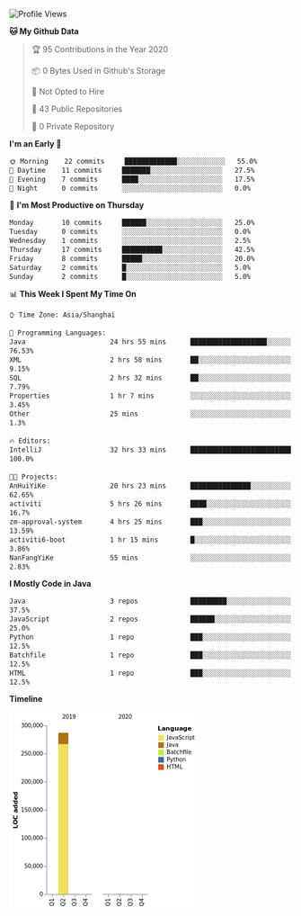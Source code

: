 <!--START_SECTION:waka-->
![Profile Views](http://img.shields.io/badge/Profile%20Views-0-blue)

**🐱 My Github Data** 

> 🏆 95 Contributions in the Year 2020
 > 
> 📦 0 Bytes Used in Github's Storage 
 > 
> 🚫 Not Opted to Hire
 > 
> 📜 43 Public Repositories
 > 
> 🔑 0 Private Repository 
 > 
**I'm an Early 🐤** 

```text
🌞 Morning    22 commits     █████████████░░░░░░░░░░░░   55.0% 
🌆 Daytime    11 commits     ███████░░░░░░░░░░░░░░░░░░   27.5% 
🌃 Evening    7 commits      ████░░░░░░░░░░░░░░░░░░░░░   17.5% 
🌙 Night      0 commits      ░░░░░░░░░░░░░░░░░░░░░░░░░   0.0%

```
📅 **I'm Most Productive on Thursday** 

```text
Monday       10 commits     ██████░░░░░░░░░░░░░░░░░░░   25.0% 
Tuesday      0 commits      ░░░░░░░░░░░░░░░░░░░░░░░░░   0.0% 
Wednesday    1 commits      ░░░░░░░░░░░░░░░░░░░░░░░░░   2.5% 
Thursday     17 commits     ██████████░░░░░░░░░░░░░░░   42.5% 
Friday       8 commits      █████░░░░░░░░░░░░░░░░░░░░   20.0% 
Saturday     2 commits      █░░░░░░░░░░░░░░░░░░░░░░░░   5.0% 
Sunday       2 commits      █░░░░░░░░░░░░░░░░░░░░░░░░   5.0%

```


📊 **This Week I Spent My Time On** 

```text
⌚︎ Time Zone: Asia/Shanghai

💬 Programming Languages: 
Java                     24 hrs 55 mins      ███████████████████░░░░░░   76.53% 
XML                      2 hrs 58 mins       ██░░░░░░░░░░░░░░░░░░░░░░░   9.15% 
SQL                      2 hrs 32 mins       ██░░░░░░░░░░░░░░░░░░░░░░░   7.79% 
Properties               1 hr 7 mins         ░░░░░░░░░░░░░░░░░░░░░░░░░   3.45% 
Other                    25 mins             ░░░░░░░░░░░░░░░░░░░░░░░░░   1.3%

🔥 Editors: 
IntelliJ                 32 hrs 33 mins      █████████████████████████   100.0%

🐱‍💻 Projects: 
AnHuiYiKe                20 hrs 23 mins      ███████████████░░░░░░░░░░   62.65% 
activiti                 5 hrs 26 mins       ████░░░░░░░░░░░░░░░░░░░░░   16.7% 
zm-approval-system       4 hrs 25 mins       ███░░░░░░░░░░░░░░░░░░░░░░   13.59% 
activiti6-boot           1 hr 15 mins        █░░░░░░░░░░░░░░░░░░░░░░░░   3.86% 
NanFangYiKe              55 mins             ░░░░░░░░░░░░░░░░░░░░░░░░░   2.83%

```

**I Mostly Code in Java** 

```text
Java                     3 repos             █████████░░░░░░░░░░░░░░░░   37.5% 
JavaScript               2 repos             ██████░░░░░░░░░░░░░░░░░░░   25.0% 
Python                   1 repo              ███░░░░░░░░░░░░░░░░░░░░░░   12.5% 
Batchfile                1 repo              ███░░░░░░░░░░░░░░░░░░░░░░   12.5% 
HTML                     1 repo              ███░░░░░░░░░░░░░░░░░░░░░░   12.5%

```


**Timeline**

![Chart not found](https://github.com/2720851545/2720851545/blob/master/charts/bar_graph.png) 


<!--END_SECTION:waka-->
